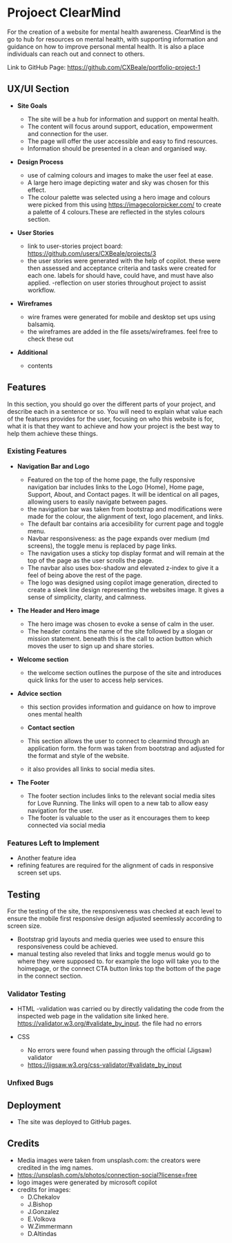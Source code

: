 # Projoect ClearMind

For the creation of a website for mental health awareness. ClearMind is the go to hub for resources on mental health, with supporting information and guidance on how to improve personal mental health. It is also a place individuals can reach out and connect to others.

Link to GitHub Page:
https://github.com/CXBeale/portfolio-project-1

## UX/UI Section

- __Site Goals__

  - The site will be a hub for information and support on mental health.
  - The content will focus around support, education, empowerment and   connection for the user. 
  - The page will offer the user accessible and easy to find resources.
  - Information should be presented in a clean and organised way.

- __Design Process__

    - use of calming colours and images to make the user feel at ease.
    - A large hero image depicting water and sky was chosen for this effect.
    - The colour palette was selected using a hero image and colours were picked from this using https://imagecolorpicker.com/ to create a palette of 4 colours.These are reflected in the styles colours section.


- __User Stories__

    - link to user-stories project board: https://github.com/users/CXBeale/projects/3
    - the user stories were generated with the help of copilot. these were then assessed and acceptance criteria and tasks were created for each one.
    labels for should have, could have, and must have also applied.
    -reflection on user stories throughout project to assist workflow.

- __Wireframes__

    - wire frames were generated for mobile and desktop set ups using balsamiq.
    - the wireframes are added in the file assets/wireframes. feel free to check these out

- __Additional__

    - contents

## Features 

In this section, you should go over the different parts of your project, and describe each in a sentence or so. You will need to explain what value each of the features provides for the user, focusing on who this website is for, what it is that they want to achieve and how your project is the best way to help them achieve these things.

### Existing Features

- __Navigation Bar and Logo__

  - Featured on the top of the home page, the fully responsive navigation bar includes links to the Logo (Home), Home page, Support, About, and Contact pages. It will be identical on all pages, allowing users to easily navigate between pages.
  - the navigation bar was taken from bootstrap and modifications were made for the colour, the alignment of text, logo placement, and links.
  - The default bar contains aria accesibility for current page and toggle menu. 
  - Navbar responsiveness: as the page expands over medium (md screens), the toggle menu is replaced by page links.
  - The navigation uses a sticky top display format and will remain at the top of the page as the user scrolls the page.
  - The navbar also uses box-shadow and elevated z-index to give it a feel of being above the rest of the page.
  - The logo was designed using copilot image generation, directed to create a sleek line design representing the websites image. It gives a sense of simplicity, clarity, and calmness. 


- __The Header and Hero image__

  - The hero image was chosen to evoke a sense of calm in the user. 
  - The header contains the name of the site followed by a slogan or mission statement.
  beneath this is the call to action button which moves the user to sign up and share stories.



- __Welcome section__

  - the welcome section outlines the purpose of the site and introduces quick links for the user to access help services.


- __Advice section__

  - this section provides information and guidance on how to improve ones mental health

  - __Contact section__

  - This section allows the user to connect to clearmind through an application form. the form was taken from bootstrap and adjusted for the format and style of the website.
  - it also provides all links to social media sites.


- __The Footer__ 

  - The footer section includes links to the relevant social media sites for Love Running. The links will open to a new tab to allow easy navigation for the user. 
  - The footer is valuable to the user as it encourages them to keep connected via social media

### Features Left to Implement

- Another feature idea
- refining features are required for the alignment of cads in responsive screen set ups.

## Testing 

For the testing of the site, the responsiveness was checked at each level to ensure the mobile first responsive design adjusted seemlessly according to screen size.
- Bootstrap grid layouts and media queries wee used to ensure this responsiveness could be achieved.
- manual testing also reveled that links and toggle menus would go to where they were supposed to. for example the logo will take you to the hoimepage, or the connect CTA button links top the bottom of the page in the connect section.


### Validator Testing 

- HTML
  -validation was carried ou by directly validating the code from the inspected web page in the validation site linked here. https://validator.w3.org/#validate_by_input.
  the file had no errors
  
- CSS
  - No errors were found when passing through the official (Jigsaw) validator
  - https://jigsaw.w3.org/css-validator/#validate_by_input


### Unfixed Bugs


## Deployment


- The site was deployed to GitHub pages. 

## Credits 

- Media images were taken from unsplash.com: the creators were credited in the img names. 
- https://unsplash.com/s/photos/connection-social?license=free
- logo images were generated by microsoft copilot
- credits for images:
  - D.Chekalov
  - J.Bishop
  - J.Gonzalez
  - E.Volkova
  - W.Zimmermann
  - D.Altindas
